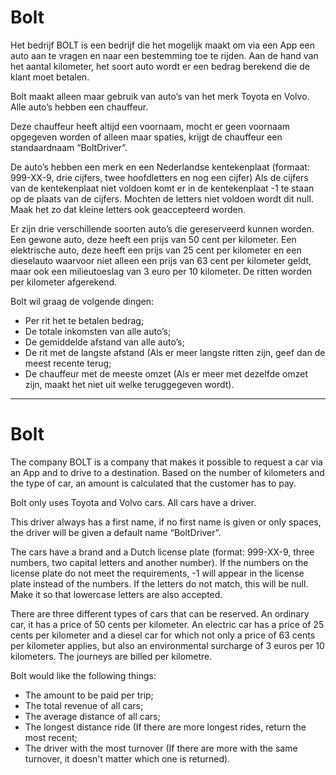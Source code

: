 # Bolt
Het bedrijf BOLT is een bedrijf die het mogelijk maakt om via een App een auto aan te vragen en naar een bestemming toe te rijden. Aan de hand van het aantal kilometer, het soort auto wordt er een bedrag berekend die de klant moet betalen. 

Bolt maakt alleen maar gebruik van auto’s van het merk Toyota en Volvo. Alle auto’s hebben een chauffeur. 

Deze chauffeur heeft altijd een voornaam, mocht er geen voornaam opgegeven worden of alleen maar spaties, krijgt de chauffeur een standaardnaam “BoltDriver”. 

De auto’s hebben een merk en een Nederlandse kentekenplaat (formaat: 999-XX-9, drie cijfers, twee hoofdletters en nog een cijfer) Als de cijfers van de kentekenplaat niet voldoen komt er in de kentekenplaat -1 te staan op de plaats van de cijfers. Mochten de letters niet voldoen wordt dit null. Maak het zo dat kleine letters ook geaccepteerd worden.

Er zijn drie verschillende soorten auto’s die gereserveerd kunnen worden. Een gewone auto, deze heeft een prijs van 50 cent per kilometer. Een elektrische auto, deze heeft een prijs van 25 cent per kilometer en een dieselauto waarvoor niet alleen een prijs van 63 cent per kilometer geldt, maar ook een milieutoeslag van 3 euro per 10 kilometer. De ritten worden per kilometer afgerekend.

Bolt wil graag de volgende dingen:
*	Per rit het te betalen bedrag;
*	De totale inkomsten van alle auto’s;
*	De gemiddelde afstand van alle auto’s;
*	De rit met de langste afstand (Als er meer langste ritten zijn, geef dan de meest recente terug;
*	De chauffeur met de meeste omzet (Als er meer met dezelfde omzet zijn, maakt het niet uit welke teruggegeven wordt).

---

# Bolt

The company BOLT is a company that makes it possible to request a car via an App and to drive to a destination. Based on the number of kilometers and the type of car, an amount is calculated that the customer has to pay.

Bolt only uses Toyota and Volvo cars. All cars have a driver.

This driver always has a first name, if no first name is given or only spaces, the driver will be given a default name “BoltDriver”.

The cars have a brand and a Dutch license plate (format: 999-XX-9, three numbers, two capital letters and another number). If the numbers on the license plate do not meet the requirements, -1 will appear in the license plate instead of the numbers. If the letters do not match, this will be null. Make it so that lowercase letters are also accepted.

There are three different types of cars that can be reserved. An ordinary car, it has a price of 50 cents per kilometer. An electric car has a price of 25 cents per kilometer and a diesel car for which not only a price of 63 cents per kilometer applies, but also an environmental surcharge of 3 euros per 10 kilometers. The journeys are billed per kilometre.

Bolt would like the following things:

* The amount to be paid per trip;
* The total revenue of all cars;
* The average distance of all cars;
* The longest distance ride (If there are more longest rides, return the most recent;
* The driver with the most turnover (If there are more with the same turnover, it doesn't matter which one is returned).
